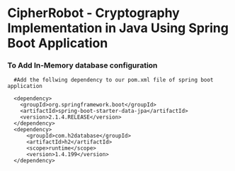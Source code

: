 # CipherRobot - Cryptography Implementation in Java Using Spring Boot Application

### To Add In-Memory database configuration 
      #Add the follwing dependency to our pom.xml file of spring boot application
      
      <dependency>
        <groupId>org.springframework.boot</groupId>
        <artifactId>spring-boot-starter-data-jpa</artifactId>
        <version>2.1.4.RELEASE</version>
      </dependency>
      <dependency>
          <groupId>com.h2database</groupId>
          <artifactId>h2</artifactId>
          <scope>runtime</scope>
          <version>1.4.199</version>
      </dependency>
